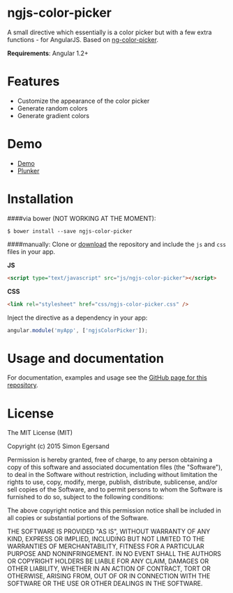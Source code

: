 # ngjs-color-picker

A small directive which essentially is a color picker but with a few extra functions - for AngularJS. Based on [ng-color-picker](https://github.com/joujiahe/ng-color-picker).

**Requirements**: Angular 1.2+

# Features
- Customize the appearance of the color picker
- Generate random colors
- Generate gradient colors

# Demo
- [Demo](http://simeg.github.io/ngjs-color-picker)
- [Plunker](http://embed.plnkr.co/INXf3efkYeP1gWaF9SId/preview)

# Installation
####via bower (NOT WORKING AT THE MOMENT):
```
$ bower install --save ngjs-color-picker
```
####manually:
Clone or [download](https://github.com/simeg/ngjs-color-picker/archive/master.zip) the repository and include the `js` and `css` files in your app.

**JS**

``` html
<script type="text/javascript" src="js/ngjs-color-picker"></script>
```

**CSS**

``` html
<link rel="stylesheet" href="css/ngjs-color-picker.css" />
```

Inject the directive as a dependency in your app:

``` javascript
angular.module('myApp', ['ngjsColorPicker']);
```

# Usage and documentation
For documentation, examples and usage see the [GitHub page for this repository](http://simeg.github.io/ngjs-color-picker).

# License
The MIT License (MIT)

Copyright (c) 2015 Simon Egersand

Permission is hereby granted, free of charge, to any person obtaining a copy
of this software and associated documentation files (the "Software"), to deal
in the Software without restriction, including without limitation the rights
to use, copy, modify, merge, publish, distribute, sublicense, and/or sell
copies of the Software, and to permit persons to whom the Software is
furnished to do so, subject to the following conditions:

The above copyright notice and this permission notice shall be included in
all copies or substantial portions of the Software.

THE SOFTWARE IS PROVIDED "AS IS", WITHOUT WARRANTY OF ANY KIND, EXPRESS OR
IMPLIED, INCLUDING BUT NOT LIMITED TO THE WARRANTIES OF MERCHANTABILITY,
FITNESS FOR A PARTICULAR PURPOSE AND NONINFRINGEMENT. IN NO EVENT SHALL THE
AUTHORS OR COPYRIGHT HOLDERS BE LIABLE FOR ANY CLAIM, DAMAGES OR OTHER
LIABILITY, WHETHER IN AN ACTION OF CONTRACT, TORT OR OTHERWISE, ARISING FROM,
OUT OF OR IN CONNECTION WITH THE SOFTWARE OR THE USE OR OTHER DEALINGS IN
THE SOFTWARE.